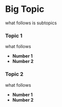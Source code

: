 Big Topic
=======================

what follows is subtopics

### Topic 1
what follows
- **Number 1**
- **Number 2**


### Topic 2
what follows
- **Number 1**
- **Number 2**






